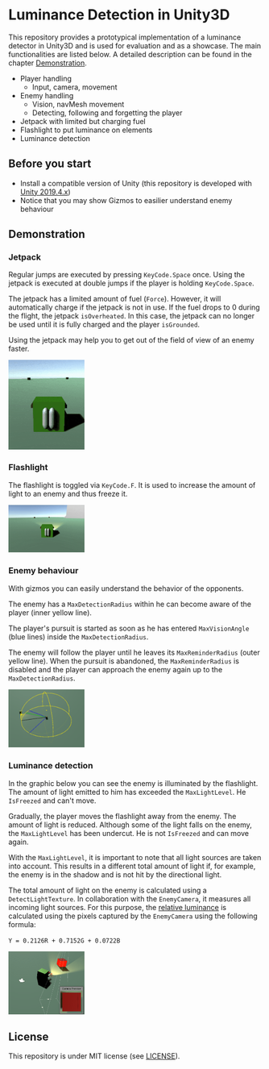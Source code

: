 # Luminance Detection in Unity3D

This repository provides a prototypical implementation of a luminance detector in Unity3D and is used for evaluation and as a showcase. The main functionalities are listed below. A detailed description can be found in the chapter <a href="https://github.com/samuelschnurr/luminance-detection#Demonstration">Demonstration</a>.

- Player handling
    - Input, camera, movement
- Enemy handling
    - Vision, navMesh movement
    - Detecting, following and forgetting the player 
- Jetpack with limited but charging fuel
- Flashlight to put luminance on elements
- Luminance detection

## Before you start
- Install a compatible version of Unity (this repository is developed with <a href="https://unity3d.com/unity/qa/lts-releases?version=2019.4">Unity 2019.4.x</a>)
- Notice that you may show Gizmos to easilier understand enemy behaviour

## Demonstration

### Jetpack

Regular jumps are executed by pressing `KeyCode.Space` once. Using the jetpack is executed at double jumps if the player is holding `KeyCode.Space`.

The jetpack has a limited amount of fuel (`Force`). However, it will automatically charge if the jetpack is not in use. If the fuel drops to 0 during the flight, the jetpack `isOverheated`. In this case, the jetpack can no longer be used until it is fully charged and the player `isGrounded`.

Using the jetpack may help you to get out of the field of view of an enemy faster.

<img alt="Gif which shows the player using the jetpack" src="https://github.com/samuelschnurr/luminance-detection/blob/master/Docs/Jetpack.gif" width="30%" height="30%" />

### Flashlight

The flashlight is toggled via `KeyCode.F`. It is used to increase the amount of light to an enemy and thus freeze it.

<img alt="Gif which shows the player toggling the flashlight" src="https://github.com/samuelschnurr/luminance-detection/blob/master/Docs/Flashlight.gif" width="30%" height="30%" />

### Enemy behaviour

With gizmos you can easily understand the behavior of the opponents.

The enemy has a `MaxDetectionRadius` within he can become aware of the player (inner yellow line). 

The player's pursuit is started as soon as he has entered `MaxVisionAngle` (blue lines) inside the `MaxDetectionRadius`. 

The enemy will follow the player until he leaves its `MaxReminderRadius` (outer yellow line). When the pursuit is abandoned, the `MaxReminderRadius` is disabled and the player can approach the enemy again up to the `MaxDetectionRadius`.

<img alt="Gif of an enemy chasing the player" src="https://github.com/samuelschnurr/luminance-detection/blob/master/Docs/Enemy.gif" width="30%" height="30%" />

### Luminance detection

In the graphic below you can see the enemy is illuminated by the flashlight. The amount of light emitted to him has exceeded the `MaxLightLevel`. He `IsFreezed` and can't move.

Gradually, the player moves the flashlight away from the enemy. The amount of light is reduced. Although some of the light falls on the enemy, the `MaxLightLevel` has been undercut. He is not `IsFreezed` and can move again.

With the `MaxLightLevel`, it is important to note that all light sources are taken into account. This results in a different total amount of light if, for example, the enemy is in the shadow and is not hit by the directional light.

The total amount of light on the enemy is calculated using a `DetectLightTexture`. In collaboration with the `EnemyCamera`, it measures all incoming light sources. For this purpose, the <a href="https://en.wikipedia.org/wiki/Luma_(video)">relative luminance</a> is calculated using the pixels captured by the `EnemyCamera` using the following formula:

`Y = 0.2126R + 0.7152G + 0.0722B`

<img alt="Gif of an enemy which is freezed because of luminance" src="https://github.com/samuelschnurr/luminance-detection/blob/master/Docs/Luminance.gif" width="30%" height="30%" />

## License

This repository is under MIT license (see <a href="https://github.com/samuelschnurr/luminance-detection/blob/master/LICENSE">LICENSE</a>).
